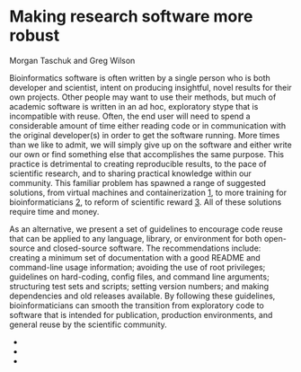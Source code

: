 # Making research software more robust
Morgan Taschuk and Greg Wilson


Bioinformatics software is often written by a 
single person who is both developer and scientist, intent on producing insightful, novel 
results for their own projects. 
Other people may want to use their methods, but much of academic software is written 
in an ad hoc, exploratory stype that is incompatible with reuse. Often, the end user will
need to spend a considerable amount of time either reading code or in
communication with the original developer(s) in order to get the software running. More times than we like to admit,
we will simply give up on the software and either write our own or find
something else that accomplishes the same purpose. This practice is detrimental to
creating reproducible results, to the pace of scientific research, and to
sharing practical knowledge within our community. 
This familiar problem has spawned a range of suggested solutions, from virtual machines
and containerization [1], to more training for bioinformaticians
[2], to reform of scientific reward [3]. All of
these solutions require time and money. 

As an alternative, we present a set of guidelines to encourage code reuse that can be applied
to any language, library, or environment for both open-source and closed-source software.
The recommendations include: creating a minimum set of documentation with a good README
and command-line usage information; avoiding the use of root privileges;
guidelines on hard-coding, config files, and command line arguments;
structuring test sets and scripts; setting version numbers; and making
dependencies and old releases available. By following these guidelines,
bioinformaticians can smooth the transition from exploratory code to software
that is intended for publication, production environments, and general
reuse by the scientific community.




- [1]: http://dx.doi.org/10.1109/MCSE.2012.62
- [2]: http://www.ncbi.nlm.nih.gov/pmc/articles/PMC4601517/
- [3]: http://www.nature.com/nbt/journal/v33/n7/full/nbt.3240.html
